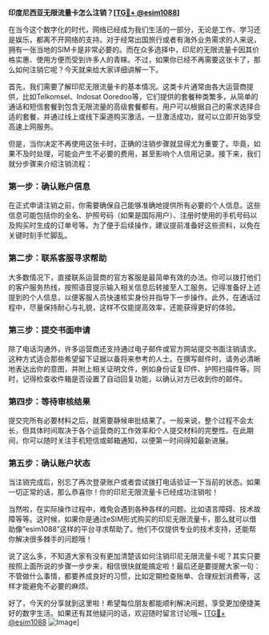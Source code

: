 **印度尼西亚无限流量卡怎么注销？[[TG💪+ @esim1088](https://t.me/s/esim1088)]**

在当今这个数字化的时代，网络已经成为我们生活的一部分，无论是工作、学习还是娱乐，都离不开网络的支持。对于经常出国旅行或者有海外业务需求的人来说，拥有一张当地的SIM卡是非常必要的。而在众多选择中，印尼的无限流量卡因其价格实惠、使用方便而受到许多人的青睐。不过，如果你已经不再需要这张卡了，那么如何注销它呢？今天就来给大家详细讲解一下。

首先，我们需要了解印尼无限流量卡的基本情况。这类卡片通常由各大运营商提供，比如Telkomsel、Indosat Ooredoo等，它们提供的套餐种类繁多，从简单的通话和短信套餐到包含无限流量的高级套餐都有。用户可以根据自己的需求选择合适的套餐，并通过线上或线下渠道购买激活。一旦激活成功，就可以立即开始享受高速上网服务。

但是，当你决定不再使用这张卡时，正确的注销步骤就显得尤为重要了。毕竟，如果不及时处理，可能会产生不必要的费用，甚至影响个人信用记录。接下来，我们就分步骤来介绍注销流程：

### 第一步：确认账户信息

在正式申请注销之前，你需要确保自己能够准确地提供所有必要的个人信息。这些信息可能包括你的全名、护照号码（如果是国际用户）、注册时使用的手机号码以及购买时生成的订单号等。为了便于后续操作，建议提前准备好这些资料，以免在关键时刻手忙脚乱。

### 第二步：联系客服寻求帮助

大多数情况下，直接联系运营商的官方客服是最简单有效的办法。你可以拨打他们的客户服务热线，按照语音提示输入相关信息后转接至人工服务。记得准备好上述提到的个人信息，以便客服人员快速核实身份并指导下一步操作。此外，在通话过程中，尽量保持耐心与礼貌，这样不仅能提高效率，还能获得更好的体验。

### 第三步：提交书面申请

除了电话沟通外，许多运营商还支持通过电子邮件或官方网站提交书面注销请求。这种方式适合那些希望留下证据以备将来参考的人士。在撰写邮件时，请务必清晰地表达出你的意图，并附上相关证明文件，例如身份证复印件、护照扫描件等。同时，记得检查收件箱是否设置了自动回复功能，以确认对方已收到你的邮件。

### 第四步：等待审核结果

提交完所有必要材料之后，就需要静候审批结果了。一般来说，整个过程不会太长，但具体时间取决于各个运营商的工作效率和个人提交材料的完整性。在此期间，你可以随时关注手机短信或邮箱通知，以便第一时间得知最新进展。

### 第五步：确认账户状态

当注销完成后，别忘了再次登录账户或者尝试拨打电话验证一下当前的状态。如果一切正常的话，那么恭喜你！你的印尼无限流量卡已经成功注销啦！

当然啦，在实际操作过程中，难免会遇到各种各样的问题。比如语言障碍、技术故障等等。这时候，如果你是通过eSIM形式购买的印尼无限流量卡，那么就可以借助像“esim1088”这样的平台寻求帮助了。他们不仅提供专业的技术支持，还能帮你解决很多棘手的问题哦！

说了这么多，不知道大家有没有更加清楚该如何注销印尼无限流量卡呢？其实只要按照上面所说的步骤一步步来，相信很快就能搞定啦！最后还是要提醒大家一句：不管做什么事情，都要养成良好的习惯，比如定期检查账单、合理规划消费等，这样才能避免不必要的麻烦。

好了，今天的分享就到这里啦！希望每位朋友都能顺利解决问题，享受更加便捷美好的数字生活。如果还有其他疑问的话，欢迎随时留言讨论哦~ [[TG💪+ @esim1088](https://t.me/s/esim1088) ![Image](https://i.postimg.cc/4NQfJmqS/Snipaste-2025-05-13-00-14-12.png)]